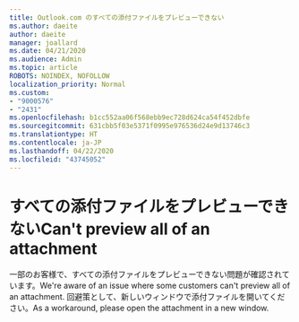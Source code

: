 ```yaml
---
title: Outlook.com のすべての添付ファイルをプレビューできない
ms.author: daeite
author: daeite
manager: joallard
ms.date: 04/21/2020
ms.audience: Admin
ms.topic: article
ROBOTS: NOINDEX, NOFOLLOW
localization_priority: Normal
ms.custom:
- "9000576"
- "2431"
ms.openlocfilehash: b1cc552aa06f568ebb9ec728d624ca54f452dbfe
ms.sourcegitcommit: 631cbb5f03e5371f0995e976536d24e9d13746c3
ms.translationtype: HT
ms.contentlocale: ja-JP
ms.lasthandoff: 04/22/2020
ms.locfileid: "43745052"
---
```

# <a name="cant-preview-all-of-an-attachment"></a><span data-ttu-id="c78f2-102">すべての添付ファイルをプレビューできない</span><span class="sxs-lookup"><span data-stu-id="c78f2-102">Can't preview all of an attachment</span></span>

<span data-ttu-id="c78f2-103">一部のお客様で、すべての添付ファイルをプレビューできない問題が確認されています。</span><span class="sxs-lookup"><span data-stu-id="c78f2-103">We're aware of an issue where some customers can't preview all of an attachment.</span></span> <span data-ttu-id="c78f2-104">回避策として、新しいウィンドウで添付ファイルを開いてください。</span><span class="sxs-lookup"><span data-stu-id="c78f2-104">As a workaround, please open the attachment in a new window.</span></span>